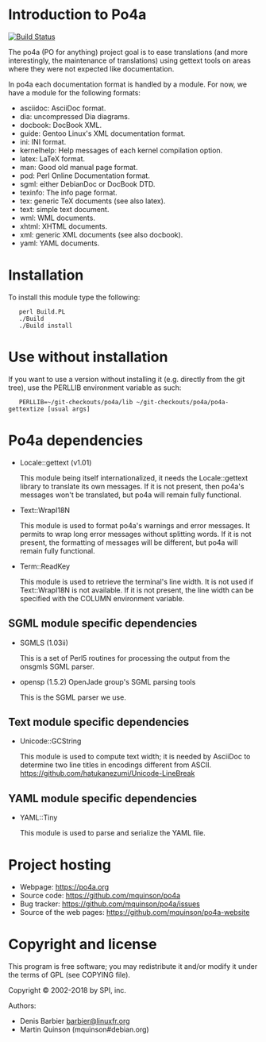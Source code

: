 # Introduction to Po4a

[![Build Status](https://travis-ci.org/mquinson/po4a.svg?branch=master)](https://travis-ci.org/mquinson/po4a)

The po4a (PO for anything) project goal is to ease translations (and
more interestingly, the maintenance of translations) using gettext
tools on areas where they were not expected like documentation.

In po4a each documentation format is handled by a module. For now, we have a
module for the following formats:

  - asciidoc: AsciiDoc format.
  - dia: uncompressed Dia diagrams.
  - docbook: DocBook XML.
  - guide: Gentoo Linux's XML documentation format.
  - ini: INI format.
  - kernelhelp: Help messages of each kernel compilation option.
  - latex: LaTeX format.
  - man: Good old manual page format.
  - pod: Perl Online Documentation format.
  - sgml: either DebianDoc or DocBook DTD.
  - texinfo: The info page format.
  - tex: generic TeX documents (see also latex).
  - text: simple text document.
  - wml: WML documents.
  - xhtml: XHTML documents.
  - xml: generic XML documents (see also docbook).
  - yaml: YAML documents.

# Installation

To install this module type the following:

```
   perl Build.PL
   ./Build
   ./Build install
```

# Use without installation

If you want to use a version without installing it (e.g. directly from
the git tree), use the PERLLIB environment variable as such:

```
   PERLLIB=~/git-checkouts/po4a/lib ~/git-checkouts/po4a/po4a-gettextize [usual args]
```

# Po4a dependencies

* Locale::gettext (v1.01)

  This module being itself internationalized, it needs the Locale::gettext
  library to translate its own messages.
  If it is not present, then po4a's messages won't be translated, but
  po4a will remain fully functional.

* Text::WrapI18N

  This module is used to format po4a's warnings and error messages.  It
  permits to wrap long error messages without splitting words.
  If it is not present, the formatting of messages will be different,
  but po4a will remain fully functional.

* Term::ReadKey

  This module is used to retrieve the terminal's line width.  It is not
  used if Text::WrapI18N is not available.
  If it is not present, the line width can be specified with the COLUMN
  environment variable.


## SGML module specific dependencies

* SGMLS (1.03ii)

  This is a set of Perl5 routines for processing the output from the onsgmls
  SGML parser.

* opensp (1.5.2) OpenJade group's SGML parsing tools

  This is the SGML parser we use.

## Text module specific dependencies

* Unicode::GCString

  This module is used to compute text width; it is needed by AsciiDoc to
  determine two line titles in encodings different from ASCII.
  https://github.com/hatukanezumi/Unicode-LineBreak


## YAML module specific dependencies

* YAML::Tiny

  This module is used to parse and serialize the YAML file.

# Project hosting

 - Webpage: https://po4a.org
 - Source code: https://github.com/mquinson/po4a
 - Bug tracker: https://github.com/mquinson/po4a/issues
 - Source of the web pages: https://github.com/mquinson/po4a-website

# Copyright and license

This program is free software; you may redistribute it and/or modify it
under the terms of GPL (see COPYING file).

Copyright © 2002-2O18 by SPI, inc.

Authors:
- Denis Barbier <barbier@linuxfr.org>
- Martin Quinson (mquinson#debian.org)

